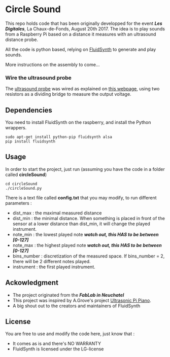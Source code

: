 # Circle Sound
This repo holds code that has been originally developped for the event ***Les Digitales***, La Chaux-de-Fonds, August 20th 2017.
The idea is to play sounds from a Raspberry Pi based on a distance it measures with an ultrasound distance probe.

All the code is python based, relying on [FluidSynth](http://www.fluidsynth.org) to generate and play sounds.

More instructions on the assembly to come...

### Wire the ultrasound probe
The [ultrasound probe](https://www.sparkfun.com/products/13959) was wired as explained on [this webpage](https://www.modmypi.com/blog/hc-sr04-ultrasonic-range-sensor-on-the-raspberry-pi), using two resistors as a dividing bridge to measure the output voltage.

## Dependencies
You need to install FluidSynth on the raspberry, and install the Python wrappers.
```
sudo apt-get install python-pip fluidsynth alsa
pip install fluidsynth
```

## Usage 
In order to start the project, just run (assuming you have the code in a folder called **circleSound**)
``` 
cd circleSound
./circleSound.py
```

There is a text file called **config.txt** that you may modify, to run different parameters : 
* dist_max : the maximal measured distance
* dist_min : the minimal distance. When something is placed in front of the sensor at a lower distance than dist_min, it will change the played instrument.
* note_min : the lowest played note ***watch out, this HAS to be between [0-127]***
* note_max : the highest played note ***watch out, this HAS to be between [0-127]***
* bins_number : discretization of the measured space. If bins_number = 2, there will be 2 different notes played.
* instrument : the first played instrument. 

## Ackowledgment

* The project originated from the ***FabLab in Neuchatel***
* This project was inspired by A.Grove's project [Ultrasonic Pi Piano](http://theotherandygrove.com/projects/ultrasonic-pi-piano/).
* A big shout out to the creators and maintainers of FluidSynth

## License

You are free to use and modify the code here, just know that : 
* It comes as is and there's NO WARRANTY
* FluidSynth is licensed under the LG-license
